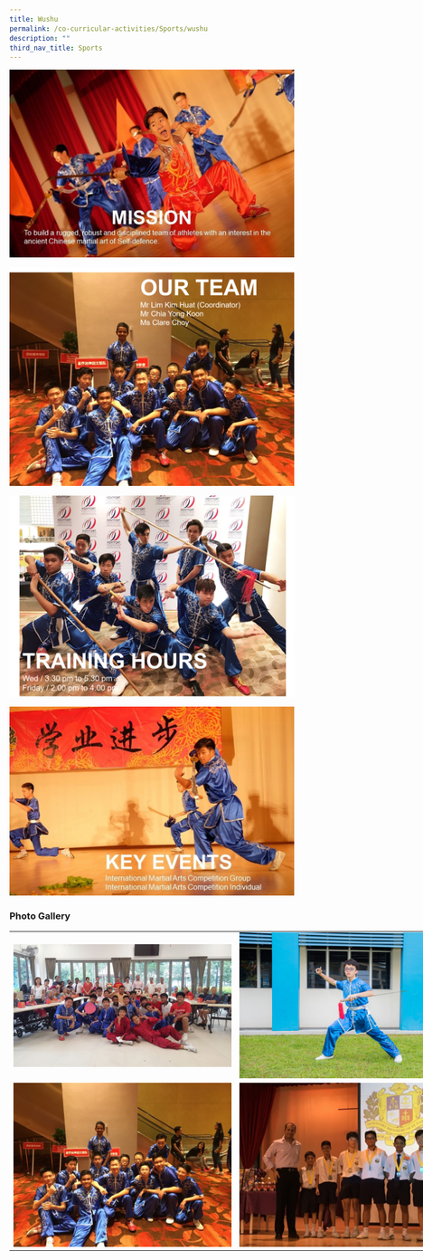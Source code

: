 ```yaml
---
title: Wushu
permalink: /co-curricular-activities/Sports/wushu
description: ""
third_nav_title: Sports
---
```

![](/images/wushu1.jpeg)

![](/images/wushu2.png)

![](/images/wushu3.png)

![](/images/wushu4.jpeg)



### Photo Gallery


<table style="undefined;table-layout: fixed; width: 800px">
<colgroup>
<col style="width: 400px">
<col style="width: 400px">
</colgroup>
<tbody>
  <tr>
    <td><img src="/images/wushu5.jpeg"></td>
    <td><img src="/images/wushu6.jpeg"></td>
  </tr>
  <tr>
    <td><img src="/images/wushu7.jpeg"></td>
    <td><img src="/images/wushu8.jpeg"></td>
  </tr>
</tbody>
</table>